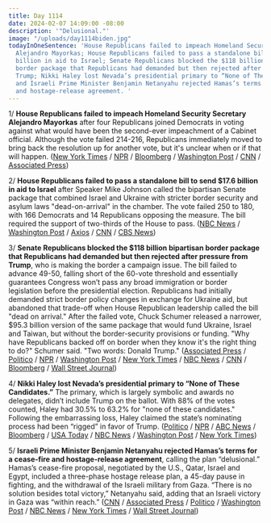 ```yaml
---
title: Day 1114
date: 2024-02-07 14:09:00 -08:00
description: '"Delusional."'
image: "/uploads/day1114biden.jpg"
todayInOneSentence: 'House Republicans failed to impeach Homeland Security Secretary
  Alejandro Mayorkas; House Republicans failed to pass a standalone bill to send $17.6
  billion in aid to Israel; Senate Republicans blocked the $118 billion bipartisan
  border package that Republicans had demanded but then rejected after pressure from
  Trump; Nikki Haley lost Nevada’s presidential primary to “None of These Candidates”;
  and Israeli Prime Minister Benjamin Netanyahu rejected Hamas’s terms for a cease-fire
  and hostage-release agreement. '
---
```


1/ **House Republicans failed to impeach Homeland Security Secretary Alejandro Mayorkas** after four Republicans joined Democrats in voting against what would have been the second-ever impeachment of a Cabinet official. Although the vote failed 214-216, Republicans immediately moved to bring back the resolution up for another vote, but it's unclear when or if that will happen. ([New York Times](https://www.nytimes.com/live/2024/02/06/us/mayorkas-impeachment) / [NPR](https://www.npr.org/2024/02/06/1229642634/house-fails-to-pass-articles-of-impeachment-for-homeland-security-secretary-mayo) / [Bloomberg](https://www.bloomberg.com/news/articles/2024-02-06/republicans-fail-in-drive-to-impeach-homeland-security-chief?sref=MIBMEEoj) / [Washington Post](https://www.washingtonpost.com/politics/2024/02/06/house-republicans-yell-gallagher-impeachment-vote/) / [CNN](https://www.cnn.com/2024/02/06/politics/house-vote-mayorkas-impeachment/index.html) / [Associated Press](https://apnews.com/article/mayorkas-border-impeachment-immigration-d5f6a7d91ea725768e27b9b2bc5391a4))

2/ **House Republicans failed to pass a standalone bill to send $17.6 billion in aid to Israel** after Speaker Mike Johnson called the bipartisan Senate package that combined Israel and Ukraine with stricter border security and asylum laws "dead-on-arrival" in the chamber. The vote failed 250 to 180, with 166 Democrats and 14 Republicans opposing the measure. The bill required the support of two-thirds of the House to pass. ([NBC News](https://www.nbcnews.com/politics/congress/house-vote-separate-israel-bill-conservative-backlash-border-aid-packa-rcna137425) / [Washington Post](https://www.washingtonpost.com/national-security/2024/02/06/house-israel-aid-bill-fails/) / [Axios](https://www.axios.com/2024/02/06/house-israel-aid-vote) / [CNN](https://www.cnn.com/2024/02/06/politics/house-vote-israel-aid-package/index.html) / [CBS News](https://www.cbsnews.com/news/house-of-representatives-israel-aid-vote-mike-johnson/))

3/ **Senate Republicans blocked the $118 billion bipartisan border package that Republicans had demanded but then rejected after pressure from Trump**, who is making the border a campaign issue. The bill failed to advance 49-50, falling short of the 60-vote threshold and essentially guarantees Congress won’t pass any broad immigration or border legislation before the presidential election. Republicans had initially demanded strict border policy changes in exchange for Ukraine aid, but abandoned that trade-off when House Republican leadership called the bill "dead on arrival." After the failed vote, Chuck Schumer released a narrower, $95.3 billion version of the same package that would fund Ukraine, Israel and Taiwan, but without the border-security provisions or funding. "Why have Republicans backed off on border when they know it's the right thing to do?" Schumer said. "Two words: Donald Trump." ([Associated Press](https://apnews.com/article/congress-ukraine-aid-border-security-386dcc54b29a5491f8bd87b727a284f8) / [Politico](https://www.politico.com/live-updates/2024/02/07/congress/senate-supplemental-ukraine-border-aid-00140187) / [NPR](https://www.npr.org/2024/02/07/1229785349/border-deal-ukraine-aid-senate) / [Washington Post](https://www.washingtonpost.com/politics/2024/02/07/senate-border-security-vote/) / [New York Times](https://www.nytimes.com/live/2024/02/07/us/congress-ukraine-israel-aid) / [NBC News](https://www.nbcnews.com/politics/congress/chuck-schumer-push-stripped-israel-ukraine-aid-package-gop-blocks-sena-rcna137661) / [CNN](https://www.cnn.com/politics/live-news/senate-vote-border-bill-aid-02-07-24/index.html) / [Bloomberg](https://www.bloomberg.com/news/articles/2024-02-07/senate-vote-ends-border-deal-prospects-setting-election-fight?srnd=premium&sref=MIBMEEoj) / [Wall Street Journal](https://www.wsj.com/politics/policy/senate-rushes-to-aid-ukraine-setting-stage-for-dramatic-vote-c460e43c?mod=hp_lead_pos2))

4/ **Nikki Haley lost Nevada’s presidential primary to “None of These Candidates.”** The primary, which is largely symbolic and awards no delegates, didn’t include Trump on the ballot. With 88% of the votes counted, Haley had 30.5% to 63.2% for "none of these candidates." Following the embarrassing loss, Haley claimed the state’s nominating process had been “rigged” in favor of Trump. ([Politico](https://www.politico.com/news/2024/02/07/haley-wins-nevada-primary-that-nets-no-delegates-00140036) / [NPR](https://www.npr.org/2024/02/07/1229716545/none-of-these-candidates-nevada-republican-primary-nikki-haley) / [ABC News](https://abcnews.go.com/Politics/nikki-haley-losing-candidates-option-nevada-republican-primary/story?id=107013869) / [Bloomberg](https://www.bloomberg.com/news/articles/2024-02-07/haley-dismisses-nevada-primary-loss-calling-process-rigged-for-trump?srnd=politics-vp&sref=MIBMEEoj) / [USA Today](https://www.usatoday.com/story/news/politics/elections/2024/02/07/haley-loses-nevada-primary-biden-wins/72437321007/) / [NBC News](https://www.nbcnews.com/politics/2024-election/haley-loses-nevada-republican-primary-without-trump-rcna137367) / [Washington Post](https://www.washingtonpost.com/politics/2024/02/06/nevada-biden-haley-primary/) / [New York Times](https://www.nytimes.com/2024/02/07/us/politics/nikki-haley-nevada-primary.html))

5/ **Israeli Prime Minister Benjamin Netanyahu rejected Hamas’s terms for a cease-fire and hostage-release agreement**, calling the plan “delusional.” Hamas’s cease-fire proposal, negotiated by the U.S., Qatar, Israel and Egypt, included a three-phase hostage release plan, a 45-day pause in fighting, and the withdrawal of the Israeli military from Gaza. “There is no solution besides total victory,” Netanyahu said, adding that an Israeli victory in Gaza was “within reach.” ([CNN](https://www.cnn.com/2024/02/07/middleeast/hamas-counterproposal-israel-pullout-ceasefire-hostages-intl) / [Associated Press](https://apnews.com/article/israel-hamas-war-news-02-07-2024-6ceffca2970243cd039e90268c32c617) / [Politico](https://www.politico.com/news/2024/02/07/netanyahu-hamas-cease-fire-demands-00140182) / [Washington Post](https://www.washingtonpost.com/world/2024/02/07/israel-hamas-war-news-gaza-palestine/#link-HL22RSAV45FXDPYKHOHDXKZV2Y) / [NBC News](https://www.nbcnews.com/news/world/live-blog/israel-hamas-war-live-updates-rcna137649) / [New York Times](https://www.nytimes.com/live/2024/02/07/world/israel-hamas-war-gaza-news) / [Wall Street Journal](https://www.wsj.com/world/middle-east/hamas-wants-thousands-of-palestinians-freed-in-hostage-deal-f37bb4e8?mod=hp_lead_pos1))
